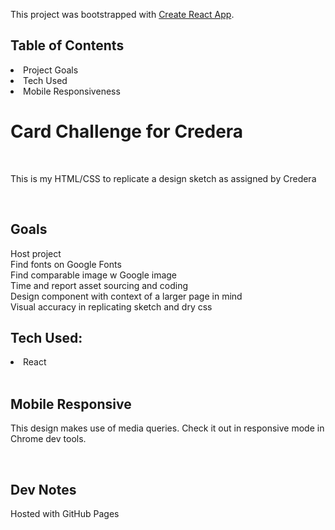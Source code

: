 This project was bootstrapped with [Create React App](https://github.com/hllylyns/Credera-Card/tree/master/credera-card).

## Table of Contents
<li>Project Goals</li>
<li>Tech Used</li>
<li>Mobile Responsiveness</li>

# Card Challenge for Credera

<br>

This is my HTML/CSS to replicate a design sketch as assigned by Credera

<br>

## Goals

Host project <br/>
Find fonts on Google Fonts<br/>
Find comparable image w Google image <br/>
Time and report asset sourcing and coding <br/>
Design component with context of a larger page in mind<br/>
Visual accuracy in replicating sketch and dry css<br>

## Tech Used:

<li>React</li>

<br>

## Mobile Responsive

This design makes use of media queries. Check it out in responsive mode in Chrome dev tools. 

<br>

## Dev Notes

 Hosted with GitHub Pages

<br>

